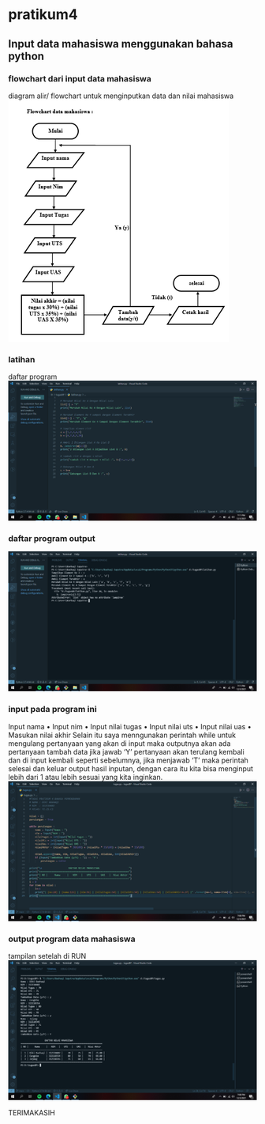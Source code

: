 # pratikum4

## Input data mahasiswa menggunakan bahasa python

### flowchart dari input data mahasiswa
diagram alir/ flowchart untuk menginputkan data dan nilai mahasiswa
![ing](ss/FC.png)

### latihan
 daftar program
![ing](ss/latihan1.png)

### daftar program output
![ing](ss/latihan2.png)

### input pada program ini
 Input nama • Input nim • Input nilai tugas • Input nilai uts • Input nilai uas • Masukan nilai akhir
 Selain itu saya menngunakan perintah while untuk mengulang pertanyaan yang akan di input
 maka outputnya akan ada pertanyaan tambah data jika jawab ‘Y’ pertanyaan akan terulang kembali dan di input kembali seperti sebelumnya, jika menjawab ‘T’ maka perintah selesai dan keluar output hasil inputan, dengan cara itu kita bisa menginput lebih dari 1 atau lebih sesuai yang kita inginkan.
![ing](ss/tugas1.png)

### output program data mahasiswa
tampilan setelah di RUN
![ing](ss/tugas2.png)


TERIMAKASIH

